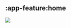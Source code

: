 ## :app-feature:home

<img src="../resources/dependency_graphs/app-feature-home-dependency-graph-multiplatform-projects.svg">